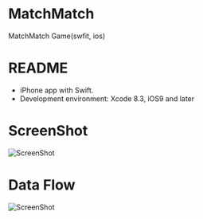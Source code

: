 # MatchMatch
MatchMatch Game(swfit, ios)

# README #

- iPhone app with Swift.
- Development environment: Xcode 8.3, iOS9 and later

# ScreenShot

![ScreenShot](https://raw.github.com/4dot/MatchMatch/master/doc/screenshot.jpg)

# Data Flow

![ScreenShot](https://raw.github.com/4dot/MatchMatch/master/doc/MatchMatch_dataFlow.jpg)
